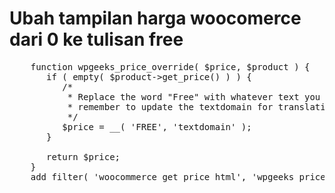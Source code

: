 # Ubah tampilan harga woocomerce dari 0 ke tulisan free

<pre>
	function wpgeeks_price_override( $price, $product ) {
	   if ( empty( $product->get_price() ) ) {
	      /*
	       * Replace the word "Free" with whatever text you would like. Also
	       * remember to update the textdomain for translation if required.
	       */
	      $price = __( 'FREE', 'textdomain' );
	   }
	 
	   return $price;
	}
	add_filter( 'woocommerce_get_price_html', 'wpgeeks_price_override', 100, 2 );
</pre>